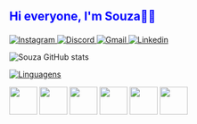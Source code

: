 ## <p style="color: blue">Hi everyone, I'm Souza🧑‍💻

  <a href="https://www.instagram.com/4r1thur/" target="_blank">
<img alt='Instagram' src='https://img.shields.io/badge/Instagram-100000?style=for-the-badge&logo=Instagram&logoColor=white&labelColor=000000&color=black'/>
</a>
<a href="https://discord.com/users/367483436497108992" target="_blank">
<img alt='Discord' src='https://img.shields.io/badge/Discord-100000?style=for-the-badge&logo=Discord&logoColor=white&labelColor=000000&color=black'/>
</a>
<a href = "mailto:zinfegr@gmail.com">
  <img alt='Gmail' src='https://img.shields.io/badge/GMAIl-100000?style=for-the-badge&logo=Gmail&logoColor=white&labelColor=000000&color=black'/>
</a>
<a href="https://www.linkedin.com/in/arthur-rocha-b50533262/" target="_blank">
  <img alt='Linkedin' src='https://img.shields.io/badge/Linkedin-100000?style=for-the-badge&logo=Linkedin&logoColor=white&labelColor=000000&color=black'/>
</a> 
  
</p>



![Souza GitHub stats](https://github-readme-stats.vercel.app/api?username=zinfex&show_icons=true&theme=midnight-purple)

[![Linguagens](https://github-readme-stats.vercel.app/api/top-langs/?username=zinfex&layout=compact&theme=midnight-purple)](https://github.com/zinfex)
 
<img height="50vh" 
     src="https://cdn.jsdelivr.net/gh/devicons/devicon/icons/html5/html5-original.svg" />
<img height="50vh" 
     src="https://cdn.jsdelivr.net/gh/devicons/devicon/icons/css3/css3-original.svg" />
<img height="50vh" 
     src="https://cdn.jsdelivr.net/gh/devicons/devicon/icons/javascript/javascript-original.svg" />
<img height="50vh"
     src="https://cdn.jsdelivr.net/gh/devicons/devicon/icons/jquery/jquery-plain-wordmark.svg" />
<img height="50vh"
     src="https://cdn.jsdelivr.net/gh/devicons/devicon/icons/bootstrap/bootstrap-original.svg" />
<img height="50vh"
     src="https://cdn.jsdelivr.net/gh/devicons/devicon/icons/react/react-original.svg" />
               
          
